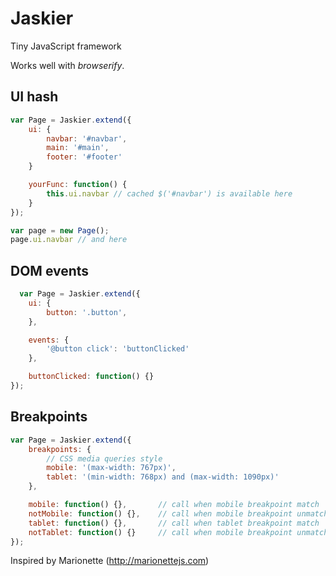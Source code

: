 # Jaskier
Tiny JavaScript framework

Works well with *browserify*.


## UI hash
```js
var Page = Jaskier.extend({
	ui: {
		navbar: '#navbar',
		main: '#main',
		footer: '#footer'
	}

	yourFunc: function() {
		this.ui.navbar // cached $('#navbar') is available here  
	}
}); 

var page = new Page();  
page.ui.navbar // and here

```

## DOM events
```js
  var Page = Jaskier.extend({
	ui: {
		button: '.button',
	},

	events: {
		'@button click': 'buttonClicked'
	},

	buttonClicked: function() {}  
}); 

```

## Breakpoints
```js
var Page = Jaskier.extend({
	breakpoints: {
		// CSS media queries style 
		mobile: '(max-width: 767px)',
		tablet: '(min-width: 768px) and (max-width: 1090px)'
	},

	mobile: function() {},       // call when mobile breakpoint match  
	notMobile: function() {},    // call when mobile breakpoint unmatch
	tablet: function() {},		 // call when tablet breakpoint match 
	notTablet: function() {}     // call when mobile breakpoint unmatch
});	
```

Inspired by Marionette (http://marionettejs.com)

